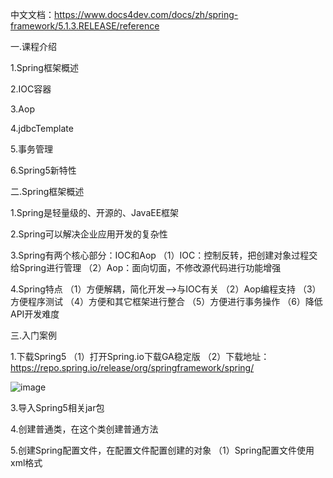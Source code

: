 中文文档：https://www.docs4dev.com/docs/zh/spring-framework/5.1.3.RELEASE/reference

一.课程介绍

1.Spring框架概述

2.IOC容器

3.Aop

4.jdbcTemplate

5.事务管理

6.Spring5新特性

二.Spring框架概述

1.Spring是轻量级的、开源的、JavaEE框架

2.Spring可以解决企业应用开发的复杂性

3.Spring有两个核心部分：IOC和Aop
（1）IOC：控制反转，把创建对象过程交给Spring进行管理
（2）Aop：面向切面，不修改源代码进行功能增强

4.Spring特点
（1）方便解耦，简化开发-->与IOC有关
（2）Aop编程支持
（3）方便程序测试
（4）方便和其它框架进行整合
（5）方便进行事务操作
（6）降低API开发难度

三.入门案例

1.下载Spring5
（1）打开Spring.io下载GA稳定版
（2）下载地址：https://repo.spring.io/release/org/springframework/spring/

![image](https://user-images.githubusercontent.com/75358006/124002234-11504980-da08-11eb-9c41-da66cdb1f5fa.png)

3.导入Spring5相关jar包

4.创建普通类，在这个类创建普通方法

5.创建Spring配置文件，在配置文件配置创建的对象
（1）Spring配置文件使用xml格式





















